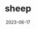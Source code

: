 ---
title: "sheep"
cc-type: mammal
date: 2023-06-17
hashtag: sheep
tags:
  - Mammal
  - Animal
type-of:
  - Mammal
---